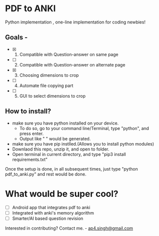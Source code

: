 # PDF to ANKI 

Python implementation , one-line implementation for coding newbies!


## Goals - 
- [x] 1. Compatible with Question-answer on same page 
- [ ] 2. Compatible with Question-answer on alternate page
- [x] 3. Choosing dimensions to crop
- [ ] 4. Automate file copying part
- [ ] 5. GUI to select dimensions to crop

## How to install?
 - make sure you have python installed on your device.
   - To do so, go to your command line/Terminal, type "python", and press enter.
   - Output like " " would be generated.   
 - make sure you have pip instlled.(Allows you to install python modules)
 - Downlaod this repo, unzip it, and open to folder.
 - Open terminal in current directory, and type "pip3 install requirements.txt"

Once the setup is done, in all subsequent times, just type "python pdf_to_anki.py" and rest would be done.


# What would be super cool?
- [ ] Android app that integrates pdf to anki 
- [ ] Integrated with anki's memory algorithm
- [ ] Smarter/AI based question revision

Interested in contributing?
Contact me. - ap4.singh@gmail.com
